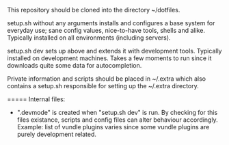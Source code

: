 This repository should be cloned into the directory ~/dotfiles.

setup.sh without any arguments installs and configures a base system for everyday use; sane config values, nice-to-have tools, shells and alike. Typically installed on all environments (including servers).

setup.sh dev sets up above and extends it with development tools. Typically installed on development machines. Takes a few moments to run since it downloads quite some data for autocompletion.

Private information and scripts should be placed in ~/.extra which also contains a setup.sh responsible for setting up the ~/.extra directory.

=====
Internal files:
- ".devmode" is created when "setup.sh dev" is run. By checking for this files existance, scripts and config files can alter behaviour accordingly. Example: list of vundle plugins varies since some vundle plugins are purely development related.
